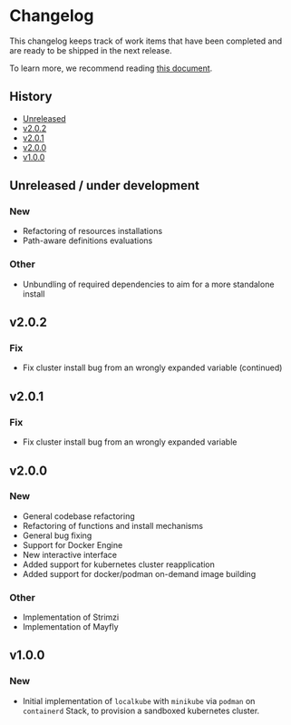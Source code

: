 # Changelog

This changelog keeps track of work items that have been completed and are ready to be shipped in the next release.

To learn more, we recommend reading [this document](README.md).

## History

- [Unreleased](#unreleased)
- [v2.0.2](#v202)
- [v2.0.1](#v201)
- [v2.0.0](#v200)
- [v1.0.0](#v100)

## Unreleased / under development

### New
- Refactoring of resources installations
- Path-aware definitions evaluations

### Other
- Unbundling of required dependencies to aim for a more standalone install

## v2.0.2

### Fix
- Fix cluster install bug from an wrongly expanded variable (continued)

## v2.0.1

### Fix
- Fix cluster install bug from an wrongly expanded variable

## v2.0.0

### New
- General codebase refactoring
- Refactoring of functions and install mechanisms
- General bug fixing
- Support for Docker Engine
- New interactive interface
- Added support for kubernetes cluster reapplication
- Added support for docker/podman on-demand image building

### Other
- Implementation of Strimzi
- Implementation of Mayfly

## v1.0.0

### New
- Initial implementation of `localkube` with `minikube` via `podman` on `containerd` Stack, to provision a sandboxed kubernetes cluster.
